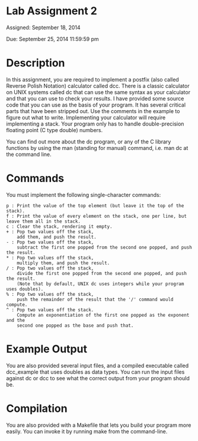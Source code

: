 # Lab Assignment 2

Assigned: September 18, 2014

Due: September 25, 2014 11:59:59 pm

# Description
In this assignment, you are required to implement a postfix (also called Reverse Polish Notation) calculator called dcc. There is a classic calculator on UNIX systems called dc that can use the same syntax as your calculator and that you can use to check your results. I have provided some source code that you can use as the basis of your program. It has several critical parts that have been stripped out. Use the comments in the example to figure out what to write. Implementing your calculator will require implementing a stack. Your program only has to handle double-precision floating point (C type double) numbers.

You can find out more about the dc program, or any of the C library functions by using the man (standing for manual) command, i.e. man dc at the command line.

# Commands
You must implement the following single-character commands:

```
p : Print the value of the top element (but leave it the top of the stack).
f : Print the value of every element on the stack, one per line, but leave them all in the stack.
c : Clear the stack, rendering it empty.
+ : Pop two values off the stack,
    add them, and push the result.
- : Pop two values off the stack,
    subtract the first one popped from the second one popped, and push the result.
* : Pop two values off the stack,
    multiply them, and push the result.
/ : Pop two values off the stack,
    divide the first one popped from the second one popped, and push the result.
    (Note that by default, UNIX dc uses integers while your program uses doubles).
% : Pop two values off the stack,
    push the remainder of the result that the '/' command would compute.
^ : Pop two values off the stack.
    Compute an exponentiation of the first one popped as the exponent and the
    second one popped as the base and push that.
```

# Example Output
You are also provided several input files, and a compiled executable called dcc_example that uses doubles as data types. You can run the input files against dc or dcc to see what the correct output from your program should be.

# Compilation
You are also provided with a Makefile that lets you build your program more easily. You can invoke it by running make from the command-line.
